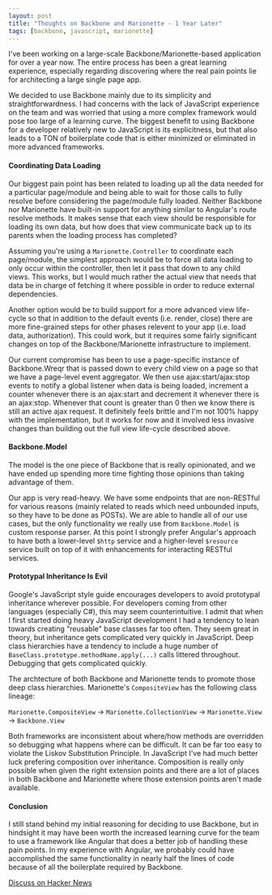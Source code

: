 ```yaml
---
layout: post
title: "Thoughts on Backbone and Marionette - 1 Year Later"
tags: [backbone, javascript, marionette]
---
```


I've been working on a large-scale Backbone/Marionette-based application for over a year now.
The entire process has been a great learning experience, especially regarding discovering where
the real pain points lie for architecting a large single page app.

We decided to use Backbone mainly due to its simplicity and straightforwardness. I had concerns
with the lack of JavaScript experience on the team and was worried that using a more complex
framework would pose too large of a learning curve. The biggest benefit to using Backbone for
a developer relatively new to JavaScript is its explicitness, but that also leads to a TON of
boilerplate code that is either minimized or eliminated in more advanced frameworks.

#### Coordinating Data Loading

Our biggest pain point has been related to loading up all the data needed for a particular
page/module and being able to wait for those calls to fully resolve before considering the
page/module fully loaded. Neither Backbone nor Marionette have built-in support for anything
similar to Angular's route resolve methods. It makes sense that each view should be responsible
for loading its own data, but how does that view communicate back up to its parents when the
loading process has completed?

Assuming you're using a `Marionette.Controller` to coordinate each page/module, the simplest
approach would be to force all data loading to only occur within the controller, then let it
pass that down to any child views. This works, but I would much rather the actual view that
needs that data be in charge of fetching it where possible in order to reduce external
dependencies.

Another option would be to build support for a more advanced view life-cycle so that in addition
to the default events (i.e. render, close) there are more fine-grained steps for other phases
relevent to your app (i.e. load data, authorization). This could work, but it requires some
fairly significant changes on top of the Backbone/Marionette infrastructure to implement.

Our current compromise has been to use a page-specific instance of Backbone.Wreqr that is passed
down to every child view on a page so that we have a page-level event aggregator. We then use
ajax:start/ajax:stop events to notify a global listener when data is being loaded, increment a
counter whenever there is an ajax:start and decrement it whenever there is an ajax:stop. Whenever
that count is greater than 0 then we know there is still an active ajax request. It definitely
feels brittle and I'm not 100% happy with the implementation, but it works for now and it
involved less invasive changes than building out the full view life-cycle described above.

#### Backbone.Model

The model is the one piece of Backbone that is really opinionated, and we have ended up spending
more time fighting those opinions than taking advantage of them.

Our app is very read-heavy. We have some endpoints that are non-RESTful for various reasons (mainly
related to reads which need unbounded inputs, so they have to be done as POSTs). We are able to
handle all of our use cases, but the only functionality we really use from `Backbone.Model` is
custom response parser. At this point I strongly prefer Angular's approach to have both a
lower-level `$http` service and a higher-level `$resource` service built on top of it with
enhancements for interacting RESTful services.

#### Prototypal Inheritance Is Evil

Google's JavaScript style guide encourages developers to avoid prototypal inheritance wherever
possible. For developers coming from other languages (especially C#), this may seem counterintuitive.
I admit that when I first started doing heavy JavaScript development I had a tendency to lean towards
creating "reusable" base classes far too often. They seem great in theory, but inheritance gets
complicated very quickly in JavaScript. Deep class hierarchies have a tendency to include a huge
number of `BaseClass.prototype.methodName.apply(...)` calls littered throughout. Debugging that gets
complicated quickly.

The archtecture of both Backbone and Marionette tends to promote those deep class hierarchies.
Marionette's `CompositeView` has the following class lineage:

`Marionette.CompositeView` -> `Marionette.CollectionView` -> `Marionette.View` -> `Backbone.View`

Both frameworks are inconsistent about where/how methods are overridden so debugging what happens
where can be difficult. It can be far too easy to violate the Liskov Substitution Principle. In
JavaScript I've had much better luck prefering composition over inheritance. Composition is really
only possible when given the right extension points and there are a lot of places in both Backbone
and Marionette where those extension points aren't made available.

#### Conclusion

I still stand behind my initial reasoning for deciding to use Backbone, but in hindsight it may have
been worth the increased learning curve for the team to use a framework like Angular that does a better
job of handling these pain points. In my experience with Angular, we probably could have accomplished
the same functionality in nearly half the lines of code because of all the boilerplate required by Backbone.

[Discuss on Hacker News](https://news.ycombinator.com/item?id=6771539)

